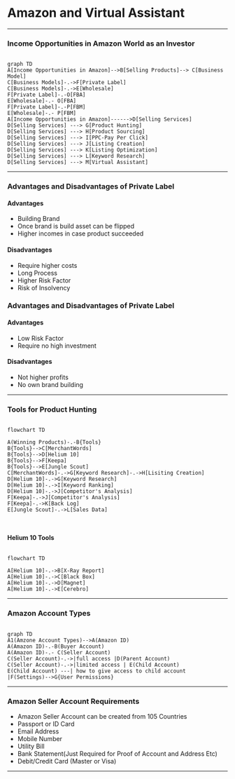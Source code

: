 # Amazon and Virtual Assistant

---

### Income Opportunities in Amazon World as an Investor
 
```mermaid

graph TD 
A[Income Opportunities in Amazon]-->B[Selling Products]--> C[Business Model]
C[Business Models]-.->F[Private Label]
C[Business Models]-.->E[Wholesale]
F[Private Label]-.-O[FBA]
E[Wholesale]-.- O[FBA]
F[Private Label]-.-P[FBM]
E[Wholesale]-.- P[FBM]
A[Income Opportunities in Amazon]------>D[Selling Services]
D[Selling Services] ---> G[Product Hunting]
D[Selling Services] ---> H[Product Sourcing]
D[Selling Services] ---> I[PPC-Pay Per Click]
D[Selling Services] ---> J[Listing Creation]
D[Selling Services] ---> K[Listing Optimization]
D[Selling Services] ---> L[Keyword Research]
D[Selling Services] ---> M[Virtual Assistant]

```
---

### Advantages and Disadvantages of Private Label
#### Advantages
- Building Brand
- Once brand is build asset can be flipped
- Higher incomes in case product succeeded
#### Disadvantages
- Require higher costs
- Long Process
- Higher Risk Factor
- Risk of Insolvency

### Advantages and Disadvantages of Private Label

#### Advantages
- Low Risk Factor
- Require no high investment
#### Disadvantages
- Not higher profits
- No own brand building

---

### Tools for Product Hunting

```mermaid

flowchart TD

A(Winning Products)-.-B{Tools}
B{Tools}-->C[MerchantWords]
B{Tools}-->D[Helium 10]
B{Tools}-->F[Keepa]
B{Tools}-->E[Jungle Scout]
C[MerchantWords]-.->G[Keyword Research]-.->H[Lisiting Creation]
D[Helium 10]-.->G[Keyword Research]
D[Helium 10]-.->I[Keyword Ranking]
D[Helium 10]-.->J[Competitor's Analysis]
F[Keepa]-.->J[Competitor's Analysis]
F[Keepa]-.->K[Back Log]
E[Jungle Scout]-.->L[Sales Data]



```
#### Helium 10 Tools
```mermaid

flowchart TD

A[Helium 10]-.->B[X-Ray Report]
A[Helium 10]-.->C[Black Box]
A[Helium 10]-.->D[Magnet]
A[Helium 10]-.->E[Cerebro]

```


---
### Amazon Account Types


```mermaid

graph TD
A1(Amzone Account Types)-->A(Amazon ID)
A(Amazon ID)-.-B(Buyer Account)
A(Amazon ID)-.- C(Seller Account)
C(Seller Account)-.->|full access |D(Parent Account)
C(Seller Account)-.->|limited access | E(Child Account)
E(Child Account) ---| how to give access to child account |F(Settings)-->G{User Permissions}

```
---

### Amazon Seller Account Requirements

- Amazon Seller Account can be created from 105 Countries
- Passport or ID Card
- Email Address
- Mobile Number
- Utility Bill
- Bank Statement(Just Required for Proof of Account and Address Etc)
- Debit/Credit Card (Master or Visa)

---
